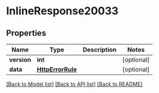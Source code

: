 # InlineResponse20033

## Properties
Name | Type | Description | Notes
------------ | ------------- | ------------- | -------------
**version** | **int** |  | [optional] 
**data** | [**HttpErrorRule**](HttpErrorRule.md) |  | [optional] 

[[Back to Model list]](../README.md#documentation-for-models) [[Back to API list]](../README.md#documentation-for-api-endpoints) [[Back to README]](../README.md)

